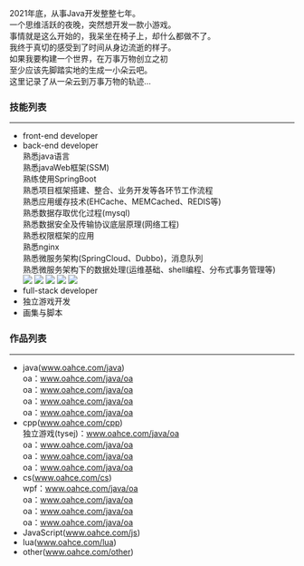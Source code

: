 2021年底，从事Java开发整整七年。  
一个思维活跃的夜晚，突然想开发一款小游戏。  
事情就是这么开始的，我呆坐在椅子上，却什么都做不了。  
我终于真切的感受到了时间从身边流逝的样子。  
如果我要构建一个世界，在万事万物创立之初  
至少应该先脚踏实地的生成一小朵云吧。  
这里记录了从一朵云到万事万物的轨迹...
### 技能列表
---
- front-end developer
- back-end developer  
  熟悉java语言  
  熟悉javaWeb框架(SSM)  
  熟练使用SpringBoot  
  熟悉项目框架搭建、整合、业务开发等各环节工作流程  
  熟悉应用缓存技术(EHCache、MEMCached、REDIS等)  
  熟悉数据存取优化过程(mysql)  
  熟悉数据安全及传输协议底层原理(网络工程)  
  熟悉权限框架的应用  
  熟悉nginx  
  熟悉微服务架构(SpringCloud、Dubbo)，消息队列  
  熟悉微服务架构下的数据处理(运维基础、shell编程、分布式事务管理等)  
  <span><img src="https://img.shields.io/badge/-JAVA-E34F26?style=flat-square&logo=java&logoColor=white" />
  <img src="https://img.shields.io/badge/-GIT-1572B6?style=flat-square&logo=git&logoColor=white" />
  <img src="https://img.shields.io/badge/-CPP-f03F26?style=flat-square&logo=cpp&logoColor=white" />
  <img src="https://img.shields.io/badge/-HTML5-E34F26?style=flat-square&logo=html5&logoColor=white" />
  <img src="https://img.shields.io/badge/-HTML5-E34F26?style=flat-square&logo=html5&logoColor=white" /></span>  
- full-stack developer
- 独立游戏开发
- 画集与脚本

### 作品列表
---
- java(www.oahce.com/java)  
  oa：www.oahce.com/java/oa  
  oa：www.oahce.com/java/oa  
  oa：www.oahce.com/java/oa  
  oa：www.oahce.com/java/oa  
- cpp(www.oahce.com/cpp)  
  独立游戏(tysej)：www.oahce.com/java/oa  
  oa：www.oahce.com/java/oa  
  oa：www.oahce.com/java/oa  
  oa：www.oahce.com/java/oa  
- cs(www.oahce.com/cs)  
  wpf：www.oahce.com/java/oa  
  oa：www.oahce.com/java/oa  
  oa：www.oahce.com/java/oa  
  oa：www.oahce.com/java/oa  
- JavaScript(www.oahce.com/js)  
- lua(www.oahce.com/lua)  
- other(www.oahce.com/other)  

